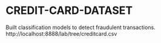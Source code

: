 # CREDIT-CARD-DATASET
Built classification models to detect fraudulent transactions.
http://localhost:8888/lab/tree/creditcard.csv
